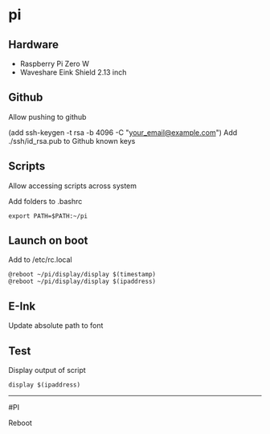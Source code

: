 # pi

## Hardware

+ Raspberry Pi Zero W
+ Waveshare Eink Shield 2.13 inch

## Github

Allow pushing to github

(add ssh-keygen -t rsa -b 4096 -C "your_email@example.com")
Add ./ssh/id_rsa.pub to Github known keys

## Scripts

Allow accessing scripts across system

Add folders to .bashrc

```export PATH=$PATH:~/pi/display
export PATH=$PATH:~/pi
```

## Launch on boot

Add to /etc/rc.local

```
@reboot ~/pi/display/display $(timestamp)
@reboot ~/pi/display/display $(ipaddress)
```

## E-Ink

Update absolute path to font

## Test

Display output of script

```
display $(ipaddress)
```


----

#PI

Reboot